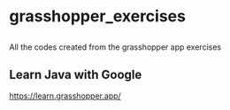 # grasshopper_exercises
##
All the codes created from the grasshopper app exercises
##
## Learn Java with Google
https://learn.grasshopper.app/
